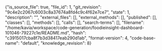 {"is_source_file": true, "file_id": 1, "git_revision": "9c4e2c2067c6003c8a37674a8fd4c9c4f62e7ce7", "state": 1, "description": "", "external_files": [], "external_methods": [], "published": [], "classes": [], "methods": [], "calls": [], "search-terms": [], "filename": "/home/kavia/workspace/code-generation/foodieinsight-dashboard-101046-79227c1e/README.md", "hash": "c3915017cba8f7b3d38417eab290d1ab", "format-version": 4, "code-base-name": "default", "knowledge_revision": 8}